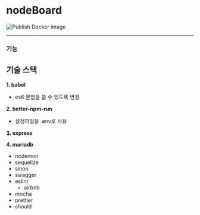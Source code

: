 # nodeBoard

![Publish Docker image](https://github.com/kdm-korea/nodeBoard/workflows/Publish%20Docker%20image/badge.svg)


---

### 기능
 

## 기술 스택

 __1. babel__
  - es6 문법을 쓸 수 있도록 변경

 __2. better-npm-run__
  - 설정파일을 .env로 사용
  
 __3. express__
  
 __4. mariadb__
 
 
 - nodemon
 - sequelize
 - sinon
 - swagger
 - eslint
   - airbnb
 - mocha
 - prettier
 - should
